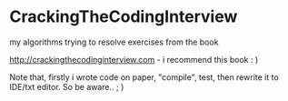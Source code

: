 # CrackingTheCodingInterview
my algorithms trying to resolve exercises from the book

http://crackingthecodinginterview.com - i recommend this book : )

Note that, firstly i wrote code on paper, "compile", test, then rewrite it to IDE/txt editor. So be aware.. ; )
